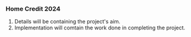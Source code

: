﻿### Home Credit 2024

1. Details will be containing the project's aim.
2. Implementation will comtain the work done in completing the project.
